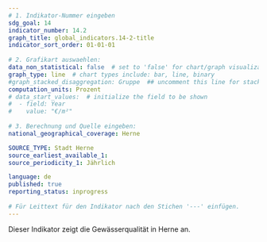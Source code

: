 ```yaml
---
# 1. Indikator-Nummer eingeben 
sdg_goal: 14
indicator_number: 14.2
graph_title: global_indicators.14-2-title
indicator_sort_order: 01-01-01
 
# 2. Grafikart auswaehlen: 
data_non_statistical: false  # set to 'false' for chart/graph visualization 
graph_type: line  # chart types include: bar, line, binary 
#graph_stacked_disaggregation: Gruppe  ## uncomment this line for stacked bars. eplace 'Geschlecht' with the field of aggregation. 
computation_units: Prozent
# data_start_values:  # initialize the field to be shown  
#  - field: Year
#    value: "€/m²"
 
# 3. Berechnung und Quelle eingeben: 
national_geographical_coverage: Herne

SOURCE_TYPE: Stadt Herne
source_earliest_available_1:
source_periodicity_1: Jährlich

language: de   
published: true 
reporting_status: inprogress
 
# Für Leittext für den Indikator nach den Stichen '---' einfügen. 
---
```

Dieser Indikator zeigt die Gewässerqualität in Herne an. <br>
